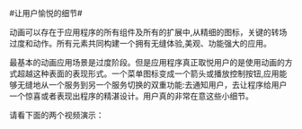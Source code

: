 
#让用户愉悦的细节#

动画可以存在于应用程序的所有组件及所有的扩展中,从精细的图标，关键的转场过度和动作。所有元素共同构建一个拥有无缝体验,美观、功能强大的应用。

最基本的动画应用场景是过度阶段。但是应用程序真正取悦用户的是使用动画的方式超越这种表面的表现形式。一个菜单图标变成一个箭头或播放控制按钮,应用能够无缝地从一个服务到另一个服务切换的双重功能:去通知用户，去让程序给用户一个惊喜或者表现出程序的精湛设计。用户真的非常在意这些小细节。

请看下面的两个视频演示：

